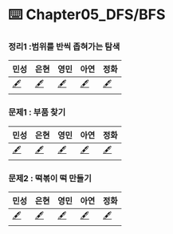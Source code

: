 # ⌨️ Chapter05_DFS/BFS

### 정리1 :범위를 반씩 좁혀가는 탐색
| 민성 | 은현 | 영민 | 아연 | 정화 |
|---|---|---|---|---|
|[🖋️]()|[🖋️]()|[🖋️]()|[🖋️]()|[🖋️]()|

### 문제1 : 부품 찾기
| 민성 | 은현 | 영민 | 아연 | 정화 |
|---|---|---|---|---|
|[🖋️]()|[🖋️]()|[🖋️]()|[🖋️]()|[🖋️]()|
### 문제2 : 떡볶이 떡 만들기
| 민성 | 은현 | 영민 | 아연 | 정화 |
|---|---|---|---|---|
|[🖋️]()|[🖋️]()|[🖋️]()|[🖋️]()|[🖋️]()|